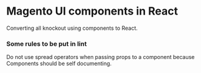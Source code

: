 # Magento UI components in React

Converting all knockout using components to React.

### Some rules to be put in lint
Do not use spread operators when passing props 
to a component because Components should be self
documenting.